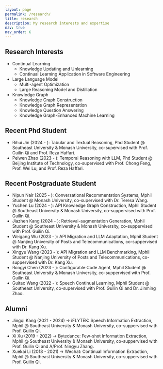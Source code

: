 ```yaml
---
layout: page
permalink: /research/
title: research
description: My research interests and expertise
nav: true
nav_order: 6
---
```


## Research Interests
- Continual Learning
    - Knowledge Updating and Unlearning
    - Continual Learning Application in Software Engineering
- Large Language Model
    - Multi-agent Optimization
    - Large Reasoning Model and Distillation
- Knowledge Graph
    - Knowledge Graph Construction
    - Knowledge Graph Representation
    - Knowledge Question Answering
    - Knowledge Graph-Enhanced Machine Learning

## Recent Phd Student
- Rihui Jin (2024 - ): Tabular and Textual Reasoning, Phd Student @ Southeast University & Monash University, co-supervised with Prof. Guilin Qi and Prof. Reza Haffari.
- Peiwen Zhao (2023 - ): Temporal Reasoning with LLM, Phd Student @ Beijing Institute of Technology, co-supervised with Prof. Chong Feng, Prof. Wei Lu, and Prof. Reza Haffari.


## Recent Postgraduate Student
- Nipun Nair (2025 - ): Conversational Recommentation Systems, Mphil Student @ Monash University, co-supervised with Dr. Teresa Wang.
- Yuchen Lu (2024 - ): API Knowledge Graph Construction, Mphil Student @ Southeast University & Monash University, co-suppervised with Prof. Guilin Qi.
- Jiazhen Kang (2024 - ): Retrieval-augmentation Generation, Mphil Student @ Southeast University & Monash University, co-suppervised with Prof. Guilin Qi.
- Weigang Wu (2023 - ): API Migration and LLM Adaptation, Mphil Student @ Nanjing University of Posts and Telecommunications, co-suppervised with Dr. Kang Xu.
- Xingyu Wang (2023 - ): API Migration and LLM Benchmarking, Mphil Student @ Nanjing University of Posts and Telecommunications, co-suppervised with Dr. Kang Xu.
- Rongyi Chen (2023 - ): Configurable Code Agent, Mphil Student @ Southeast University & Monash University, co-suppervised with Prof. Guilin Qi.
- Guitao Wang (2022 - ): Speech Continual Learning, Mphil Student @ Southeast University, co-supervised with Prof. Guilin Qi and Dr. Jinming Zhao.

## Alumni
- Jingqi Kang (2021 - 2024) -> iFLYTEK: Speech Information Extraction, Mphil @ Southeast University & Monash University, co-suppervised with Prof. Guilin Qi.
- Xi Xu (2019 - 2022) -> Bytedance: Few-shot Information Extraction, Mphil @ Southeast University & Monash University, co-suppervised with Prof. Guilin Qi and A/Prof. Ningyu Zhang.
- Xuekai Li (2018 - 2021) -> Wechat: Continual Information Extraction, Mphil @ Southeast University & Monash University, co-suppervised with Prof. Guilin Qi.